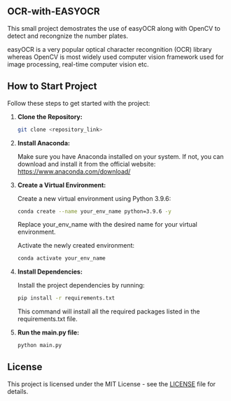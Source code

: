 ## OCR-with-EASYOCR

This small project demostrates the use of easyOCR along with OpenCV to detect and recongnize the number plates.

easyOCR is a very popular optical character recongnition (OCR) library whereas OpenCV is most widely used computer vision framework used for image processing, real-time computer vision etc.

## How to Start Project
Follow these steps to get started with the project:

1. **Clone the Repository:**
   ```bash
   git clone <repository_link>
   ```
2. **Install Anaconda:**
   
   Make sure you have Anaconda installed on your system. If not, you can download and install it from the official website: https://www.anaconda.com/download/
   
4. **Create a Virtual Environment:**
   
   Create a new virtual environment using Python 3.9.6:

   ```bash
   conda create --name your_env_name python=3.9.6 -y
   ```
   Replace your_env_name with the desired name for your virtual environment.
   
   Activate the newly created environment:
   ```bash
   conda activate your_env_name
   ```
5. **Install Dependencies:**
   
   Install the project dependencies by running:
   ```bash
   pip install -r requirements.txt
   ```
   This command will install all the required packages listed in the requirements.txt file.

7. **Run the main.py file:**
   ```bash
   python main.py
   ```

## License
This project is licensed under the MIT License - see the [LICENSE](LICENSE) file for details.